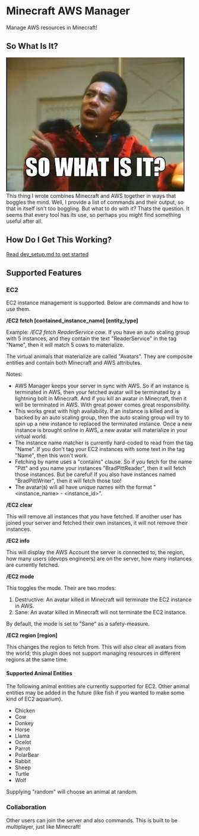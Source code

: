 # Minecraft AWS Manager
Manage AWS resources in Minecraft!

## So What Is It?
![So What Is It?](readme_resources/cat_so_what_is_it.jpg "So What Is It?")
This thing I wrote combines Minecraft and AWS together in ways that boggles the mind.  Well, I provide a list of commands and their output, so that in itself isn't too boggling.  But what to do with it?  Thats the question.  It seems that every tool has its use, so perhaps you might find something useful after all.

## How Do I Get This Working?
[Read dev_setup.md to get started](./dev_setup.md)

## Supported Features

### EC2
EC2 instance management is supported.  Below are commands and how to use them.

**/EC2 fetch [contained_instance_name] [entity_type]**

Example: */EC2 fetch ReaderService cow*. If you have an auto scaling group with 5 instances, and they contain the text "ReaderService" in the tag "Name", then it will match 5 cows to materialize.

The virtual animals that materialize are called "Avatars".  They are composite entities and contain both Minecraft and AWS attributes.

Notes:
- AWS Manager keeps your server in sync with AWS. So if an instance is terminated in AWS, then your fetched avatar will be terminated by a lightning bolt in Minecraft.  And if you kill an avatar in Minecraft, then it will be terminated in AWS. With great power comes great responsibility.
- This works great with high availability. If an instance is killed and is backed by an auto scaling group, then the auto scaling group will try to spin up a new instance to replaced the terminated instance.  Once a new instance is brought online in AWS, a new avatar will materialize in your virtual world.
- The instance name matcher is currently hard-coded to read from the tag "Name". If you don't tag your EC2 instances with some text in the tag "Name", then this won't work.
- Fetching by name uses a "contains" clause.  So if you fetch for the name "Pitt" and you name your instances "BradPittReader", then it will fetch those instances. But be careful! If you also have instances named "BradPittWriter", then it will fetch those too! 
- The avatar(s) will all have unique names with the format "<instance_name> - <instance_id>".


**/EC2 clear**

This will remove all instances that *you* have fetched. If another user has joined your server and fetched their own instances, it will not remove their instances. 

**/EC2 info**

This will display the AWS Account the server is connected to, the region, how many users (devops engineers) are on the server, how many instances are currently fetched. 

**/EC2 mode**

This toggles the mode.  Their are two modes:
1) Destructive:  An avatar killed in Minecraft will terminate the EC2 instance in AWS.
2) Sane: An avatar killed in Minecraft will not terminate the EC2 instance.

By default, the mode is set to "Sane" as a safety-measure.

**/EC2 region [region]**

This changes the region to fetch from. This will also clear all avatars from the world; this plugin does not support managing resources in different regions at the same time.  

#### Supported Animal Entities
The following animal entities are currently supported for EC2. Other animal entities may be added in the future (like fish if you wanted to make some kind of EC2 aquarium).
- Chicken
- Cow
- Donkey
- Horse
- Llama
- Ocelot
- Parrot
- PolarBear
- Rabbit
- Sheep
- Turtle
- Wolf

Supplying "random" will choose an animal at random.

### Collaboration
Other users can join the server and also commands. This is built to be multiplayer, just like Minecraft!
